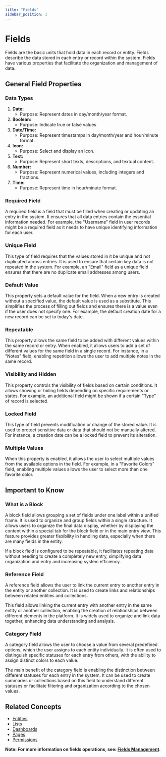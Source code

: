 ```yaml
---
title: "Fields"
sidebar_position: 3
---
```


# Fields

Fields are the basic units that hold data in each record or entity. Fields describe the data stored in each entry or record within the system. Fields have various properties that facilitate the organization and management of data.

## General Field Properties

### Data Types
1. **Date:**
   - Purpose: Represent dates in day/month/year format.
2. **Boolean:**
   - Purpose: Indicate true or false values.
3. **Date/Time:**
   - Purpose: Represent timestamps in day/month/year and hour/minute format.
4. **Icon:**
   - Purpose: Select and display an icon.
5. **Text:**
   - Purpose: Represent short texts, descriptions, and textual content.
6. **Number:**
   - Purpose: Represent numerical values, including integers and fractions.
7. **Time:**
   - Purpose: Represent time in hour/minute format.

### Required Field
A required field is a field that must be filled when creating or updating an entry in the system. It ensures that all data entries contain the essential information needed. For example, the "Username" field in user records might be a required field as it needs to have unique identifying information for each user.

### Unique Field
This type of field requires that the values stored in it be unique and not duplicated across entries. It is used to ensure that certain key data is not repeated in the system. For example, an "Email" field as a unique field ensures that there are no duplicate email addresses among users.

### Default Value
This property sets a default value for the field. When a new entry is created without a specified value, the default value is used as a substitute. This simplifies the process of filling out fields and ensures there is a value even if the user does not specify one. For example, the default creation date for a new record can be set to today's date.

### Repeatable
This property allows the same field to be added with different values within the same record or entry. When enabled, it allows users to add a set of different values for the same field in a single record. For instance, in a "Notes" field, enabling repetition allows the user to add multiple notes in the same record.

### Visibility and Hidden
This property controls the visibility of fields based on certain conditions. It allows showing or hiding fields depending on specific requirements or states. For example, an additional field might be shown if a certain "Type" of record is selected.

### Locked Field
This type of field prevents modification or change of the stored value. It is used to protect sensitive data or data that should not be manually altered. For instance, a creation date can be a locked field to prevent its alteration.

### Multiple Values
When this property is enabled, it allows the user to select multiple values from the available options in the field. For example, in a "Favorite Colors" field, enabling multiple values allows the user to select more than one favorite color.

## Important to Know

### What is a Block
A block field allows grouping a set of fields under one label within a unified frame. It is used to organize and group fields within a single structure. It allows users to organize the final data display, whether by displaying the content within a special tab for the block field or in the main entry view. This feature provides greater flexibility in handling data, especially when there are many fields in the entity.

If a block field is configured to be repeatable, it facilitates repeating data without needing to create a completely new entry, simplifying data organization and entry and increasing system efficiency.

### Reference Field
A reference field allows the user to link the current entry to another entry in the entity or another collection. It is used to create links and relationships between related entities and collections.

This field allows linking the current entry with another entry in the same entity or another collection, enabling the creation of relationships between different elements in the platform. It is widely used to organize and link data together, enhancing data understanding and analysis.

### Category Field
A category field allows the user to choose a value from several predefined options, which the user assigns to each entity individually. It is often used to distinguish specific statuses for each entry from others, with the ability to assign distinct colors to each value.

The main benefit of the category field is enabling the distinction between different statuses for each entry in the system. It can be used to create summaries or collections based on this field to understand different statuses or facilitate filtering and organization according to the chosen values.

## Related Concepts
- [Entities](./entities.md)
- [Lists](./lists.md)
- [Dashboards](./dashboards.md)
- [Pages](./pages.md)
- [Permissions](./permissions.md)

**Note: For more information on fields operations, see: [Fields Management](../../data-management/field-types).**